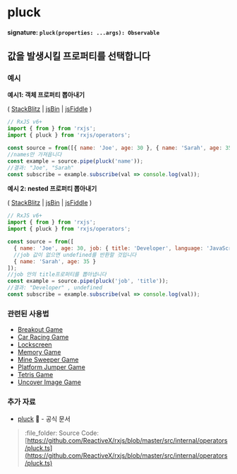 # pluck

#### signature: `pluck(properties: ...args): Observable`

## 값을 발생시킬 프로퍼티를 선택합니다

### 예시

**예시1: 객체 프로퍼티 뽑아내기**

\( [StackBlitz](https://stackblitz.com/edit/typescript-jkda4e?file=index.ts&devtoolsheight=100) \| [jsBin](http://jsbin.com/zokaxiwahe/1/edit?js,console) \| [jsFiddle](https://jsfiddle.net/btroncone/58v9xq0f/) \)

```javascript
// RxJS v6+
import { from } from 'rxjs';
import { pluck } from 'rxjs/operators';

const source = from([{ name: 'Joe', age: 30 }, { name: 'Sarah', age: 35 }]);
//names만 가져옵니다
const example = source.pipe(pluck('name'));
//결과: "Joe", "Sarah"
const subscribe = example.subscribe(val => console.log(val));
```

**예시 2: nested 프로퍼티 뽑아내기**

\( [StackBlitz](https://stackblitz.com/edit/typescript-rinjzk?file=index.ts&devtoolsheight=100) \| [jsBin](http://jsbin.com/joqesidugu/1/edit?js,console) \| [jsFiddle](https://jsfiddle.net/btroncone/n592m597/) \)

```javascript
// RxJS v6+
import { from } from 'rxjs';
import { pluck } from 'rxjs/operators';

const source = from([
  { name: 'Joe', age: 30, job: { title: 'Developer', language: 'JavaScript' } },
  //job 값이 없으면 undefined를 반환할 것입니다
  { name: 'Sarah', age: 35 }
]);
//job 안의 title프로퍼티를 뽑아냅니다
const example = source.pipe(pluck('job', 'title'));
//결과: "Developer" , undefined
const subscribe = example.subscribe(val => console.log(val));
```

### 관련된 사용법

* [Breakout Game](../../recipes/breakout-game.md)
* [Car Racing Game](../../recipes/car-racing-game.md)
* [Lockscreen](../../recipes/lockscreen.md)
* [Memory Game](../../recipes/memory-game.md)
* [Mine Sweeper Game](../../recipes/mine-sweeper-game.md)
* [Platform Jumper Game](../../recipes/platform-jumper-game.md)
* [Tetris Game](../../recipes/tetris-game.md)
* [Uncover Image Game](../../recipes/uncover-image-game.md)

### 추가 자료

* [pluck](https://rxjs.dev/api/operators/pluck) :newspaper: - 공식 문서


> :file\_folder: Source Code: [https://github.com/ReactiveX/rxjs/blob/master/src/internal/operators/pluck.ts](https://github.com/ReactiveX/rxjs/blob/master/src/internal/operators/pluck.ts)

